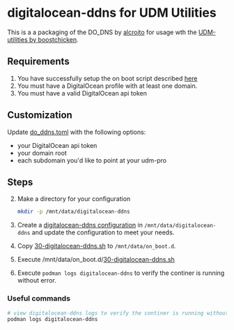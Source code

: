 # digitalocean-ddns for UDM Utilities

This is a a packaging of the DO_DNS by [alcroito](https://github.com/alcroito/digitalocean-dyndns) for usage wth the [UDM-utilities by boostchicken](https://github.com/boostchicken/udm-utilities).

## Requirements

1. You have successfully setup the on boot script described [here](https://github.com/boostchicken/udm-utilities/tree/master/on-boot-script)
2. You must have a DigitalOcean profile with at least one domain.
3. You must have a valid DigitalOcean api token

## Customization

Update [do_ddns.toml](config/do_ddns.toml) with the following options:
- your DigitalOcean api token
- your domain root
- each subdomain you'd like to point at your udm-pro

## Steps

2. Make a directory for your configuration

    ```sh
    mkdir -p /mnt/data/digitalocean-ddns
    ```

3. Create a [digitalocean-ddns configuration](config/do_ddns.toml) in `/mnt/data/digitalocean-ddns` and update the configuration to meet your needs.
4. Copy [30-digitalocean-ddns.sh](on_boot.d/30-digitalocean-ddns.sh) to `/mnt/data/on_boot.d`.
5. Execute /mnt/data/on_boot.d/[30-digitalocean-ddns.sh](on_boot.d/30-digitalocean-ddns.sh)
7. Execute `podman logs digitalocean-ddns` to verify the continer is running without error.

### Useful commands

```sh
# view digitalocean-ddns logs to verify the continer is running without error.
podman logs digitalocean-ddns
```
